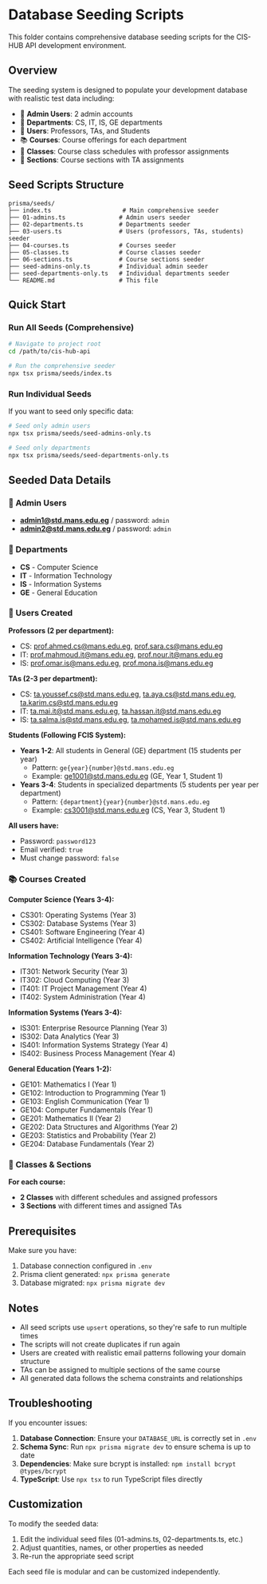 # Database Seeding Scripts

This folder contains comprehensive database seeding scripts for the CIS-HUB API development environment.

## Overview

The seeding system is designed to populate your development database with realistic test data including:

- 🔐 **Admin Users**: 2 admin accounts
- 🏢 **Departments**: CS, IT, IS, GE departments
- 👥 **Users**: Professors, TAs, and Students
- 📚 **Courses**: Course offerings for each department
- 🏫 **Classes**: Course class schedules with professor assignments
- 📖 **Sections**: Course sections with TA assignments

## Seed Scripts Structure

```
prisma/seeds/
├── index.ts                    # Main comprehensive seeder
├── 01-admins.ts               # Admin users seeder
├── 02-departments.ts          # Departments seeder
├── 03-users.ts                # Users (professors, TAs, students) seeder
├── 04-courses.ts              # Courses seeder
├── 05-classes.ts              # Course classes seeder
├── 06-sections.ts             # Course sections seeder
├── seed-admins-only.ts        # Individual admin seeder
├── seed-departments-only.ts   # Individual departments seeder
└── README.md                  # This file
```

## Quick Start

### Run All Seeds (Comprehensive)
```bash
# Navigate to project root
cd /path/to/cis-hub-api

# Run the comprehensive seeder
npx tsx prisma/seeds/index.ts
```

### Run Individual Seeds

If you want to seed only specific data:

```bash
# Seed only admin users
npx tsx prisma/seeds/seed-admins-only.ts

# Seed only departments
npx tsx prisma/seeds/seed-departments-only.ts
```

## Seeded Data Details

### 🔐 Admin Users
- **admin1@std.mans.edu.eg** / password: `admin`
- **admin2@std.mans.edu.eg** / password: `admin`

### 🏢 Departments
- **CS** - Computer Science
- **IT** - Information Technology  
- **IS** - Information Systems
- **GE** - General Education

### 👥 Users Created

**Professors (2 per department):**
- CS: prof.ahmed.cs@mans.edu.eg, prof.sara.cs@mans.edu.eg
- IT: prof.mahmoud.it@mans.edu.eg, prof.nour.it@mans.edu.eg
- IS: prof.omar.is@mans.edu.eg, prof.mona.is@mans.edu.eg

**TAs (2-3 per department):**
- CS: ta.youssef.cs@std.mans.edu.eg, ta.aya.cs@std.mans.edu.eg, ta.karim.cs@std.mans.edu.eg
- IT: ta.mai.it@std.mans.edu.eg, ta.hassan.it@std.mans.edu.eg
- IS: ta.salma.is@std.mans.edu.eg, ta.mohamed.is@std.mans.edu.eg

**Students (Following FCIS System):**
- **Years 1-2**: All students in General (GE) department (15 students per year)
  - Pattern: `ge{year}{number}@std.mans.edu.eg`
  - Example: ge1001@std.mans.edu.eg (GE, Year 1, Student 1)
- **Years 3-4**: Students in specialized departments (5 students per year per department)
  - Pattern: `{department}{year}{number}@std.mans.edu.eg`
  - Example: cs3001@std.mans.edu.eg (CS, Year 3, Student 1)

**All users have:**
- Password: `password123`
- Email verified: `true`
- Must change password: `false`

### 📚 Courses Created

**Computer Science (Years 3-4):**
- CS301: Operating Systems (Year 3)
- CS302: Database Systems (Year 3)
- CS401: Software Engineering (Year 4)
- CS402: Artificial Intelligence (Year 4)

**Information Technology (Years 3-4):**
- IT301: Network Security (Year 3)
- IT302: Cloud Computing (Year 3)
- IT401: IT Project Management (Year 4)
- IT402: System Administration (Year 4)

**Information Systems (Years 3-4):**
- IS301: Enterprise Resource Planning (Year 3)
- IS302: Data Analytics (Year 3)
- IS401: Information Systems Strategy (Year 4)
- IS402: Business Process Management (Year 4)

**General Education (Years 1-2):**
- GE101: Mathematics I (Year 1)
- GE102: Introduction to Programming (Year 1)
- GE103: English Communication (Year 1)
- GE104: Computer Fundamentals (Year 1)
- GE201: Mathematics II (Year 2)
- GE202: Data Structures and Algorithms (Year 2)
- GE203: Statistics and Probability (Year 2)
- GE204: Database Fundamentals (Year 2)

### 🏫 Classes & Sections

**For each course:**
- **2 Classes** with different schedules and assigned professors
- **3 Sections** with different times and assigned TAs

## Prerequisites

Make sure you have:
1. Database connection configured in `.env`
2. Prisma client generated: `npx prisma generate`
3. Database migrated: `npx prisma migrate dev`

## Notes

- All seed scripts use `upsert` operations, so they're safe to run multiple times
- The scripts will not create duplicates if run again
- Users are created with realistic email patterns following your domain structure
- TAs can be assigned to multiple sections of the same course
- All generated data follows the schema constraints and relationships

## Troubleshooting

If you encounter issues:

1. **Database Connection**: Ensure your `DATABASE_URL` is correctly set in `.env`
2. **Schema Sync**: Run `npx prisma migrate dev` to ensure schema is up to date
3. **Dependencies**: Make sure bcrypt is installed: `npm install bcrypt @types/bcrypt`
4. **TypeScript**: Use `npx tsx` to run TypeScript files directly

## Customization

To modify the seeded data:
1. Edit the individual seed files (01-admins.ts, 02-departments.ts, etc.)
2. Adjust quantities, names, or other properties as needed
3. Re-run the appropriate seed script

Each seed file is modular and can be customized independently.
